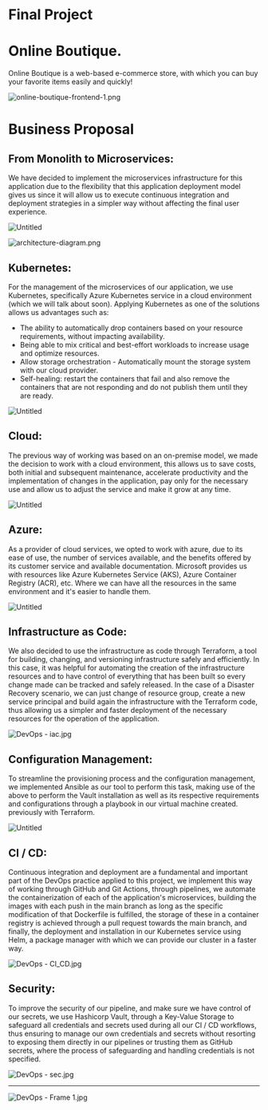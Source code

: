 # Final Project

# Online Boutique.

Online Boutique is a web-based e-commerce store, with which you can buy your favorite items easily and quickly!

![online-boutique-frontend-1.png](img/online-boutique-frontend-1.png)

# Business Proposal

## From Monolith to Microservices:

We have decided to implement the microservices infrastructure for this application due to the flexibility that this application deployment model gives us since it will allow us to execute continuous integration and deployment strategies in a simpler way without affecting the final user experience.

![Untitled](img/Untitled.png)

![architecture-diagram.png](img/architecture-diagram.png)

## Kubernetes:

For the management of the microservices of our application, we use Kubernetes, specifically Azure Kubernetes service in a cloud environment (which we will talk about soon).
Applying Kubernetes as one of the solutions allows us advantages such as:

- The ability to automatically drop containers based on your resource requirements, without impacting availability.
- Being able to mix critical and best-effort workloads to increase usage and optimize resources.
- Allow storage orchestration - Automatically mount the storage system with our cloud provider.
- Self-healing: restart the containers that fail and also remove the containers that are not responding and do not publish them until they are ready.

![Untitled](img/Untitled%201.png)

## Cloud:

The previous way of working was based on an on-premise model, we made the decision to work with a cloud environment, this allows us to save costs, both initial and subsequent maintenance, accelerate productivity and the implementation of changes in the application, pay only for the necessary use and allow us to adjust the service and make it grow at any time.

![Untitled](img/Untitled%202.png)

## Azure:

As a provider of cloud services, we opted to work with azure, due to its ease of use, the number of services available, and the benefits offered by its customer service and available documentation. Microsoft provides us with resources like Azure Kubernetes Service (AKS), Azure Container Registry (ACR), etc. Where we can have all the resources in the same environment and it's easier to handle them.

![Untitled](img/Untitled%203.png)

## Infrastructure as Code:

We also decided to use the infrastructure as code through Terraform, a tool for building, changing, and versioning infrastructure safely and efficiently. In this case, it was helpful for automating the creation of the infrastructure resources and to have control of everything that has been built so every change made can be tracked and safely released. In the case of a Disaster Recovery scenario, we can just change of resource group, create a new service principal and build again the infrastructure with the Terraform code, thus allowing us a simpler and faster deployment of the necessary resources for the operation of the application.

![DevOps - iac.jpg](img/DevOps_-_iac.jpg)

## Configuration Management:

To streamline the provisioning process and the configuration management, we implemented Ansible as our tool to perform this task, making use of the above to perform the Vault installation as well as its respective requirements and configurations through a playbook in our virtual machine created. previously with Terraform.

![Untitled](img/Untitled%204.png)

## CI / CD:

Continuous integration and deployment are a fundamental and important part of the DevOps practice applied to this project, we implement this way of working through GitHub and Git Actions, through pipelines, we automate the containerization of each of the application's microservices, building the images with each push in the main branch as long as the specific modification of that Dockerfile is fulfilled, the storage of these in a container registry is achieved through a pull request towards the main branch, and finally, the deployment and installation in our Kubernetes service using Helm, a package manager with which we can provide our cluster in a faster way.

![DevOps - CI_CD.jpg](img/DevOps_-_CI_CD.jpg)

## Security:

To improve the security of our pipeline, and make sure we have control of our secrets, we use Hashicorp Vault, through a Key-Value Storage to safeguard all credentials and secrets used during all our CI / CD workflows, thus ensuring to manage our own credentials and secrets without resorting to exposing them directly in our pipelines or trusting them as GitHub secrets, where the process of safeguarding and handling credentials is not specified.

![DevOps - sec.jpg](img/DevOps_-_sec.jpg)

---

![DevOps - Frame 1.jpg](img/DevOps_-_Frame_1.jpg)